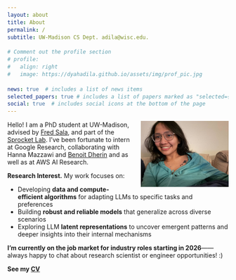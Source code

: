 ```yaml
---
layout: about
title: About
permalink: /
subtitle: UW-Madison CS Dept. adila@wisc.edu.

# Comment out the profile section
# profile:
#   align: right
#   image: https://dyahadila.github.io/assets/img/prof_pic.jpg

news: true  # includes a list of news items
selected_papers: true # includes a list of papers marked as "selected={true}"
social: true  # includes social icons at the bottom of the page
---
```


<div style="float: right; margin-left: 20px; margin-bottom: 10px;">
  <img src="/assets/img/prof_pic.jpg" alt="Profile Picture" width="200px">
</div>

Hello! I am a PhD student at UW-Madison, advised by [Fred Sala](https://pages.cs.wisc.edu/~fredsala/), and part of the [Sprocket Lab](https://sprocketlab.github.io/). I’ve been fortunate to intern at Google Research, collaborating with Hanna Mazzawi and [Benoit Dherin](https://scholar.google.com/citations?user=4LtcTR8AAAAJ&hl=en) and as well as at AWS AI Research.

**Research Interest.** My work focuses on:
- Developing **data and compute-efficient algorithms** for adapting LLMs to specific tasks and preferences
- Building **robust and reliable models** that generalize across diverse scenarios
- Exploring LLM **latent representations** to uncover emergent patterns and deeper insights into their internal mechanisms

**I’m currently on the job market for industry roles starting in 2026**——always happy to chat about research scientist or engineer opportunities! :)

**See my [CV](../assets/pdf/CV.pdf)**